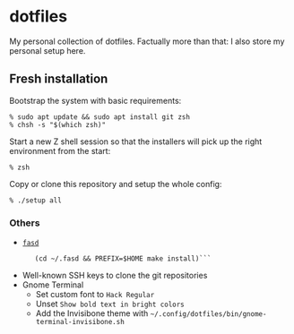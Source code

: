 # dotfiles

My personal collection of dotfiles.
Factually more than that: I also store my personal setup here.

## Fresh installation

Bootstrap the system with basic requirements:

    % sudo apt update && sudo apt install git zsh
    % chsh -s "$(which zsh)"

Start a new Z shell session so that the installers will pick up the
right environment from the start:

    % zsh

Copy or clone this repository and setup the whole config:

    % ./setup all

### Others

- [`fasd`](https://github.com/clvv/fasd)
    ```git clone https://github.com/clvv/fasd.git ~/.fasd
       (cd ~/.fasd && PREFIX=$HOME make install)```
- Well-known SSH keys to clone the git repositories
- Gnome Terminal
  - Set custom font to `Hack Regular`
  - Unset `Show bold text in bright colors`
  - Add the Invisibone theme with `~/.config/dotfiles/bin/gnome-terminal-invisibone.sh`
